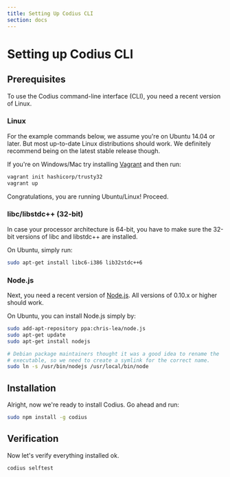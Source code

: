```yaml
---
title: Setting Up Codius CLI
section: docs
---
```

# Setting up Codius CLI

## Prerequisites

To use the Codius command-line interface (CLI), you need a recent version of Linux.

### Linux

For the example commands below, we assume you're on Ubuntu 14.04 or later. But most up-to-date Linux distributions should work. We definitely recommend being on the latest stable release though.

If you're on Windows/Mac try installing [Vagrant](https://docs.vagrantup.com/v2/installation/index.html) and then run:

``` bash
vagrant init hashicorp/trusty32
vagrant up
```

Congratulations, you are running Ubuntu/Linux! Proceed.

### libc/libstdc++ (32-bit)

In case your processor architecture is 64-bit, you have to make sure the 32-bit versions of libc and libstdc++ are installed.

On Ubuntu, simply run:

``` bash
sudo apt-get install libc6-i386 lib32stdc++6
```

### Node.js

Next, you need a recent version of [Node.js](https://nodejs.org). All versions of 0.10.x or higher should work.

On Ubuntu, you can install Node.js simply by:

``` bash
sudo add-apt-repository ppa:chris-lea/node.js
sudo apt-get update
sudo apt-get install nodejs

# Debian package maintainers thought it was a good idea to rename the
# executable, so we need to create a symlink for the correct name.
sudo ln -s /usr/bin/nodejs /usr/local/bin/node
```

## Installation

Alright, now we're ready to install Codius. Go ahead and run:

``` bash
sudo npm install -g codius
```

## Verification

Now let's verify everything installed ok.

``` bash
codius selftest
```
